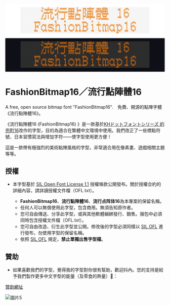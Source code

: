![FashionBitmap16／流行點陣體16](./Pic/bright1.png#gh-light-mode-only)
![FashionBitmap16／流行點陣體16](./Pic/dark1.png#gh-dark-mode-only)  

# FashionBitmap16／流行點陣體16
A free, open source bitmap font "FashionBitmap16".　免費、開源的點陣字體《流行點陣體16》。

 《流行點陣體16 (FashionBitmap16) 》是一款基於[KHドットフォントシリーズ 的 兜町16](http://jikasei.me/font/kh-dotfont/)改作的字型，目的為適合在繁體中文環境中使用。我們改正了一些標點符號、日本習慣寫法與增加字符——使字型使用更方便！

這是一款帶有極強烈的美術點陣風格的字型，非常適合用在像素畫、遊戲相關主題等等。

## 授權

- 本字型基於 [SIL Open Font License 1.1](https://scripts.sil.org/OFL) 授權條款公開發布。關於授權合約的詳細內容，請詳讀授權文件檔（OFL.txt）。

  - **FashionBitmap16**、**流行點陣體16**、**流行点阵体16**為本專案的保留名稱。
  - 任何人可以無償使用此字型，包含商用。無須告知原作者。
  - 您可自由傳送、分享此字型，或與其他軟體綑綁發行、銷售。捆包中必須同時包含授權文件檔（OFL.txt）。
  - 您可自由改造、衍生此字型並公開。修改後的字型必須同樣以 [SIL OFL](https://scripts.sil.org/OFL) 進行發布，勿使用字型的保留名稱。
  - 依照 [SIL OFL](https://scripts.sil.org/OFL) 規定，**禁止單獨出售字型檔**。

 ## 贊助

 - 如果喜歡我們的字型，覺得我的字型對你很有幫助，歡迎抖內。您的支持是給予我們製作更多中文字型的能量（及零食的熱量）🥰：
   
[贊助網址](https://core.newebpay.com/EPG/boutiquebitmap/aQJIdj) 

 
![圖片5](https://github.com/scott0107000/BoutiqueBitmap9x9/blob/c49f6d2da68525697fe4338a7caeb1d47895d6ed/%E5%AE%98%E6%96%B9%E5%94%AF%E4%B8%80%E8%B4%8A%E5%8A%A9%E7%AE%A1%E9%81%93.png)
